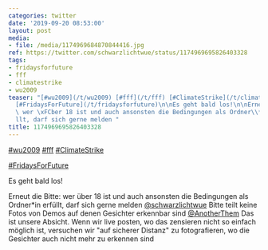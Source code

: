 ```yaml
---
categories: twitter
date: '2019-09-20 08:53:00'
layout: post
media:
- file: /media/1174969684870844416.jpg
ref: https://twitter.com/schwarzlichtwue/status/1174969695826403328
tags:
- fridaysforfuture
- fff
- climatestrike
- wu2009
teaser: "[#wu2009](/t/wu2009) [#fff](/t/fff) [#ClimateStrike](/t/climatestrike)\n\n\
  [#FridaysForFuture](/t/fridaysforfuture)\n\nEs geht bald los!\n\nErneut die Bitte:\
  \ wer \xFCber 18 ist und auch ansonsten die Bedingungen als Ordner\\*in erf\xFC\
  llt, darf sich gerne melden "
title: 1174969695826403328
---
```

[#wu2009](/t/wu2009) [#fff](/t/fff) [#ClimateStrike](/t/climatestrike)

[#FridaysForFuture](/t/fridaysforfuture)

Es geht bald los!

Erneut die Bitte: wer über 18 ist und auch ansonsten die Bedingungen als Ordner\*in erfüllt, darf sich gerne melden 
[@schwarzlichtwue](https://twitter.com/schwarzlichtwue) Bitte teilt keine Fotos von Demos auf denen Gesichter erkennbar sind
[@AnotherThem](https://twitter.com/AnotherThem) Das ist unsere Absicht. Wenn wir live posten, wo das zensieren nicht so einfach möglich ist, versuchen wir "auf sicherer Distanz" zu fotografieren, wo die Gesichter auch nicht mehr zu erkennen sind